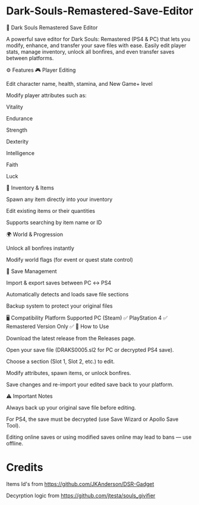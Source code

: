 # Dark-Souls-Remastered-Save-Editor
🧩 Dark Souls Remastered Save Editor

A powerful save editor for Dark Souls: Remastered (PS4 & PC) that lets you modify, enhance, and transfer your save files with ease.
Easily edit player stats, manage inventory, unlock all bonfires, and even transfer saves between platforms.

⚙️ Features
🎮 Player Editing

Edit character name, health, stamina, and New Game+ level

Modify player attributes such as:

Vitality

Endurance

Strength

Dexterity

Intelligence

Faith

Luck

💎 Inventory & Items

Spawn any item directly into your inventory

Edit existing items or their quantities

Supports searching by item name or ID

🌍 World & Progression

Unlock all bonfires instantly

Modify world flags (for event or quest state control)

💾 Save Management

Import & export saves between PC ↔ PS4

Automatically detects and loads save file sections

Backup system to protect your original files

🖥️ Compatibility
Platform	Supported
PC (Steam)	✅
PlayStation 4	✅
Remastered Version Only	✅
🚀 How to Use

Download the latest release from the Releases
 page.

Open your save file (DRAKS0005.sl2 for PC or decrypted PS4 save).

Choose a section (Slot 1, Slot 2, etc.) to edit.

Modify attributes, spawn items, or unlock bonfires.

Save changes and re-import your edited save back to your platform.

⚠️ Important Notes

Always back up your original save file before editing.

For PS4, the save must be decrypted (use Save Wizard or Apollo Save Tool).

Editing online saves or using modified saves online may lead to bans — use offline.

# Credits
Items Id's from https://github.com/JKAnderson/DSR-Gadget

Decyrption logic from https://github.com/jtesta/souls_givifier
